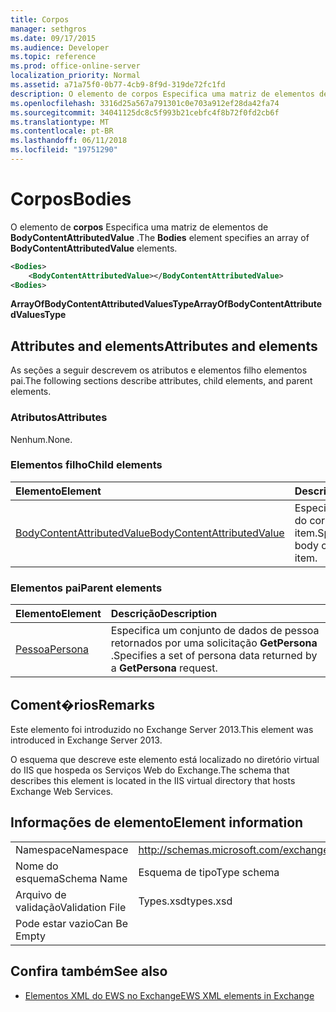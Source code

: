 ```yaml
---
title: Corpos
manager: sethgros
ms.date: 09/17/2015
ms.audience: Developer
ms.topic: reference
ms.prod: office-online-server
localization_priority: Normal
ms.assetid: a71a75f0-0b77-4cb9-8f9d-319de72fc1fd
description: O elemento de corpos Especifica uma matriz de elementos de BodyContentAttributedValue.
ms.openlocfilehash: 3316d25a567a791301c0e703a912ef28da42fa74
ms.sourcegitcommit: 34041125dc8c5f993b21cebfc4f8b72f0fd2cb6f
ms.translationtype: MT
ms.contentlocale: pt-BR
ms.lasthandoff: 06/11/2018
ms.locfileid: "19751290"
---
```

# <a name="bodies"></a><span data-ttu-id="f9e1d-103">Corpos</span><span class="sxs-lookup"><span data-stu-id="f9e1d-103">Bodies</span></span>

<span data-ttu-id="f9e1d-104">O elemento de **corpos** Especifica uma matriz de elementos de **BodyContentAttributedValue** .</span><span class="sxs-lookup"><span data-stu-id="f9e1d-104">The **Bodies** element specifies an array of **BodyContentAttributedValue** elements.</span></span> 
  
```XML
<Bodies>
    <BodyContentAttributedValue></BodyContentAttributedValue>
<Bodies>
```

 <span data-ttu-id="f9e1d-105">**ArrayOfBodyContentAttributedValuesType**</span><span class="sxs-lookup"><span data-stu-id="f9e1d-105">**ArrayOfBodyContentAttributedValuesType**</span></span>
## <a name="attributes-and-elements"></a><span data-ttu-id="f9e1d-106">Attributes and elements</span><span class="sxs-lookup"><span data-stu-id="f9e1d-106">Attributes and elements</span></span>

<span data-ttu-id="f9e1d-107">As seções a seguir descrevem os atributos e elementos filho elementos pai.</span><span class="sxs-lookup"><span data-stu-id="f9e1d-107">The following sections describe attributes, child elements, and parent elements.</span></span>
  
### <a name="attributes"></a><span data-ttu-id="f9e1d-108">Atributos</span><span class="sxs-lookup"><span data-stu-id="f9e1d-108">Attributes</span></span>

<span data-ttu-id="f9e1d-109">Nenhum.</span><span class="sxs-lookup"><span data-stu-id="f9e1d-109">None.</span></span>
  
### <a name="child-elements"></a><span data-ttu-id="f9e1d-110">Elementos filho</span><span class="sxs-lookup"><span data-stu-id="f9e1d-110">Child elements</span></span>

|<span data-ttu-id="f9e1d-111">**Elemento**</span><span class="sxs-lookup"><span data-stu-id="f9e1d-111">**Element**</span></span>|<span data-ttu-id="f9e1d-112">**Descrição**</span><span class="sxs-lookup"><span data-stu-id="f9e1d-112">**Description**</span></span>|
|:-----|:-----|
|[<span data-ttu-id="f9e1d-113">BodyContentAttributedValue</span><span class="sxs-lookup"><span data-stu-id="f9e1d-113">BodyContentAttributedValue</span></span>](bodycontentattributedvalue.md) <br/> |<span data-ttu-id="f9e1d-114">Especifica o conteúdo do corpo de um item.</span><span class="sxs-lookup"><span data-stu-id="f9e1d-114">Specifies the body content of an item.</span></span>  <br/> |
   
### <a name="parent-elements"></a><span data-ttu-id="f9e1d-115">Elementos pai</span><span class="sxs-lookup"><span data-stu-id="f9e1d-115">Parent elements</span></span>

|<span data-ttu-id="f9e1d-116">**Elemento**</span><span class="sxs-lookup"><span data-stu-id="f9e1d-116">**Element**</span></span>|<span data-ttu-id="f9e1d-117">**Descrição**</span><span class="sxs-lookup"><span data-stu-id="f9e1d-117">**Description**</span></span>|
|:-----|:-----|
|[<span data-ttu-id="f9e1d-118">Pessoa</span><span class="sxs-lookup"><span data-stu-id="f9e1d-118">Persona</span></span>](persona.md) <br/> |<span data-ttu-id="f9e1d-119">Especifica um conjunto de dados de pessoa retornados por uma solicitação **GetPersona** .</span><span class="sxs-lookup"><span data-stu-id="f9e1d-119">Specifies a set of persona data returned by a **GetPersona** request.</span></span>  <br/> |
   
## <a name="remarks"></a><span data-ttu-id="f9e1d-120">Coment�rios</span><span class="sxs-lookup"><span data-stu-id="f9e1d-120">Remarks</span></span>

<span data-ttu-id="f9e1d-121">Este elemento foi introduzido no Exchange Server 2013.</span><span class="sxs-lookup"><span data-stu-id="f9e1d-121">This element was introduced in Exchange Server 2013.</span></span>
  
<span data-ttu-id="f9e1d-122">O esquema que descreve este elemento está localizado no diretório virtual do IIS que hospeda os Serviços Web do Exchange.</span><span class="sxs-lookup"><span data-stu-id="f9e1d-122">The schema that describes this element is located in the IIS virtual directory that hosts Exchange Web Services.</span></span>
  
## <a name="element-information"></a><span data-ttu-id="f9e1d-123">Informações de elemento</span><span class="sxs-lookup"><span data-stu-id="f9e1d-123">Element information</span></span>

|||
|:-----|:-----|
|<span data-ttu-id="f9e1d-124">Namespace</span><span class="sxs-lookup"><span data-stu-id="f9e1d-124">Namespace</span></span>  <br/> |http://schemas.microsoft.com/exchange/services/2006/types  <br/> |
|<span data-ttu-id="f9e1d-125">Nome do esquema</span><span class="sxs-lookup"><span data-stu-id="f9e1d-125">Schema Name</span></span>  <br/> |<span data-ttu-id="f9e1d-126">Esquema de tipo</span><span class="sxs-lookup"><span data-stu-id="f9e1d-126">Type schema</span></span>  <br/> |
|<span data-ttu-id="f9e1d-127">Arquivo de validação</span><span class="sxs-lookup"><span data-stu-id="f9e1d-127">Validation File</span></span>  <br/> |<span data-ttu-id="f9e1d-128">Types.xsd</span><span class="sxs-lookup"><span data-stu-id="f9e1d-128">types.xsd</span></span>  <br/> |
|<span data-ttu-id="f9e1d-129">Pode estar vazio</span><span class="sxs-lookup"><span data-stu-id="f9e1d-129">Can Be Empty</span></span>  <br/> ||
   
## <a name="see-also"></a><span data-ttu-id="f9e1d-130">Confira também</span><span class="sxs-lookup"><span data-stu-id="f9e1d-130">See also</span></span>



- [<span data-ttu-id="f9e1d-131">Elementos XML do EWS no Exchange</span><span class="sxs-lookup"><span data-stu-id="f9e1d-131">EWS XML elements in Exchange</span></span>](ews-xml-elements-in-exchange.md)

